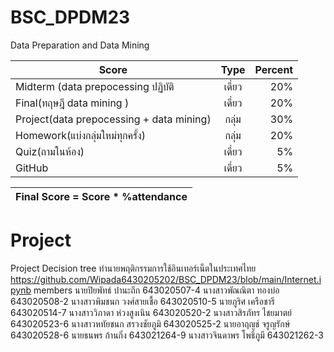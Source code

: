 # BSC_DPDM23
Data Preparation and Data Mining


| Score       | Type           | Percent  |
| ------------- |:-------------:| -----:|
|Midterm (data prepocessing ปฏิบัติ  | เดี่ยว | 20% |
| Final(ทฤษฎี data mining )    | เดี่ยว  |  20% |
| Project(data prepocessing + data mining) | กลุ่ม | 30%|
| Homework(แบ่งกลุ่มใหม่ทุกครั้ง) | กลุ่ม | 20%|
| Quiz(ถามในห้อง) | เดี่ยว | 5%|
| GitHub | เดี่ยว | 5%|


|Final Score = Score * %attendance |
| ------------------------------------:|

# Project 
Project Decision tree  ทำนายพฤติกรรมการใช้อินเทอร์เน็ตในประเทศไทย
https://github.com/Wipada6430205202/BSC_DPDM23/blob/main/Internet.ipynb
members
นายปิยพัทธ์     ปานะถึก     643020507-4
นางสาวพัณณิตา ทองบ่อ      643020508-2
นางสาวพิมชนก  วงศ์สายเชื้อ  643020510-5
นายภูริศ         เครือชารี     643020514-7
นางสาววิภาดา   ห่วงสูงเนิน   643020520-2
นางสาวสิรภัทร   ไชยมาตย์    643020523-6
นางสาวหทัยชนก สรวงชัยภูมิ   643020525-2
นายอาฤญช์      จรูญรักษ์     643020528-6
นายธนพร        ก้านกิ่ง      643021264-9
นางสาวจินดาพร  โพธิ์ภูมี      643021262-3

